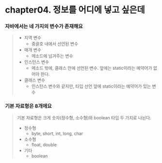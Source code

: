 # chapter04. 정보를 어디에 넣고 싶은데

### 자바에서는 네 가지의 변수가 존재해요
> - 지역 변수
>   - 중괄호 내에서 선언된 변수
> - 매개 변수
>   - 메소드에 넘겨주는 변수
> - 인스턴스 변수
>   - 메소드 밖에, 클래스 안에 선언된 변수. 앞에는 static이라는 예약어가 없어야 한다.
> - 클래스 변수
>   - 인스턴스 변수와 같지만, 타입 선언 앞에 static이라는 예약어가 있는 변수

### 기본 자료형은 8개에요
> 기본 자료형은 크게 숫자(정수형, 소수형)와 boolean 타입 두 가지로 나뉜다.   
> 
> - 정수형
>   - byte, short, int, long, char
> - 소수형
>   - float, double
> - 기타
>   - boolean